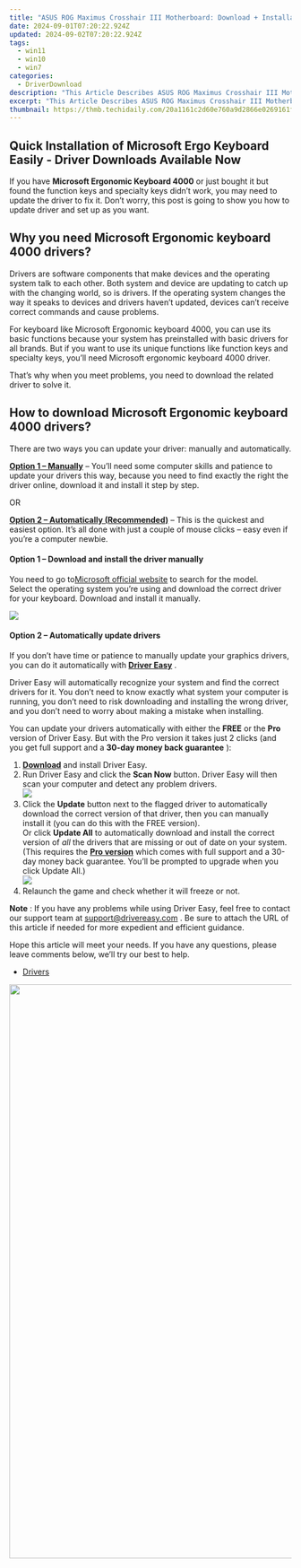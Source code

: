 ```yaml
---
title: "ASUS ROG Maximus Crosshair III Motherboard: Download + Installation Guides"
date: 2024-09-01T07:20:22.924Z
updated: 2024-09-02T07:20:22.924Z
tags:
  - win11
  - win10
  - win7
categories:
  - DriverDownload
description: "This Article Describes ASUS ROG Maximus Crosshair III Motherboard: Download + Installation Guides"
excerpt: "This Article Describes ASUS ROG Maximus Crosshair III Motherboard: Download + Installation Guides"
thumbnail: https://thmb.techidaily.com/20a1161c2d60e760a9d2866e0269161f0abce5bf45e09881a1912be2c7963695.jpg
---
```


## Quick Installation of Microsoft Ergo Keyboard Easily - Driver Downloads Available Now

If you have **Microsoft Ergonomic Keyboard 4000** or just bought it but found the function keys and specialty keys didn’t work, you may need to update the driver to fix it. Don’t worry, this post is going to show you how to update driver and set up as you want.

## Why you need Microsoft Ergonomic keyboard 4000 drivers?

 Drivers are software components that make devices and the operating system talk to each other. Both system and device are updating to catch up with the changing world, so is drivers. If the operating system changes the way it speaks to devices and drivers haven’t updated, devices can’t receive correct commands and cause problems.

 For keyboard like Microsoft Ergonomic keyboard 4000, you can use its basic functions because your system has preinstalled with basic drivers for all brands. But if you want to use its unique functions like function keys and specialty keys, you’ll need Microsoft ergonomic keyboard 4000 driver.

 That’s why when you meet problems, you need to download the related driver to solve it.

## How to download Microsoft Ergonomic keyboard 4000 drivers?

 There are two ways you can update your driver: manually and automatically.

**[Option 1 – Manually](https://tools.techidaily.com/drivereasy/download/)**  – You’ll need some computer skills and patience to update your drivers this way, because you need to find exactly the right the driver online, download it and install it step by step.

OR

**[Option 2 – Automatically (Recommended)](https://www.drivereasy.com/knowledge/download-microsoft-ergonomic-keyboard-4000-drivers-easily-and-quickly/#op2)**  – This is the quickest and easiest option. It’s all done with just a couple of mouse clicks – easy even if you’re a computer newbie.

#### **Option 1 –** **Download and install the driver manually**

 You need to go to[Microsoft official website](https://www.microsoft.com/accessories/en-ca/d/natural-ergonomic-keyboard-4000) to search for the model.  
 Select the operating system you’re using and download the correct driver for your keyboard. Download and install it manually.

![](https://images.drivereasy.com/wp-content/uploads/2019/09/4000.jpg)

#### **Option 2 – Automatically update drivers**

 If you don’t have time or patience to manually update your graphics drivers, you can do it automatically with **[Driver Easy](https://tools.techidaily.com/drivereasy/download/)**  .

 Driver Easy will automatically recognize your system and find the correct drivers for it. You don’t need to know exactly what system your computer is running, you don’t need to risk downloading and installing the wrong driver, and you don’t need to worry about making a mistake when installing.

 You can update your drivers automatically with either the **FREE** or the **Pro** version of Driver Easy. But with the Pro version it takes just 2 clicks (and you get full support and a **30-day money back guarantee** ):

1. **[Download](https://tools.techidaily.com/drivereasy/download/)**  and install Driver Easy.
2. Run Driver Easy and click the **Scan Now** button. Driver Easy will then scan your computer and detect any problem drivers.  
![](https://images.drivereasy.com/wp-content/uploads/2019/09/amd1-1.jpg)
3. Click the **Update**  button next to the flagged driver to automatically download the correct version of that driver, then you can manually install it (you can do this with the FREE version).  
 Or click **Update All** to automatically download and install the correct version of _all_ the drivers that are missing or out of date on your system. (This requires the **[Pro version](https://tools.techidaily.com/drivereasy/download/)**  which comes with full support and a 30-day money back guarantee. You’ll be prompted to upgrade when you click Update All.)  
![](https://images.drivereasy.com/wp-content/uploads/2019/09/400.jpg)
4. Relaunch the game and check whether it will freeze or not.

**Note** : If you have any problems while using Driver Easy, feel free to contact our support team at [support@drivereasy.com](https://tools.techidaily.com/drivereasy/download/) .
 Be sure to attach the URL of this article if needed for more expedient and efficient guidance.

 Hope this article will meet your needs. If you have any questions, please leave comments below, we’ll try our best to help.

* [Drivers](https://tools.techidaily.com/drivereasy/download/)

<ins class="adsbygoogle"
     style="display:block"
     data-ad-format="autorelaxed"
     data-ad-client="ca-pub-7571918770474297"
     data-ad-slot="1223367746"></ins>



<ins class="adsbygoogle"
     style="display:block"
     data-ad-client="ca-pub-7571918770474297"
     data-ad-slot="8358498916"
     data-ad-format="auto"
     data-full-width-responsive="true"></ins>



<!-- affiliate ads begin -->
<a href="https://ephamedtechinc.pxf.io/c/5597632/2095385/26400" target="_top" id="2095385"><img src="//a.impactradius-go.com/display-ad/26400-2095385" border="0" alt="" width="1024" height="1024"/></a><img height="0" width="0" src="https://imp.pxf.io/i/5597632/2095385/26400" style="position:absolute;visibility:hidden;" border="0" />
<!-- affiliate ads end -->